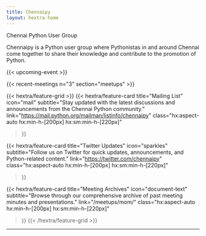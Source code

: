 ```yaml
---
title: Chennaipy
layout: hextra-home
---
```



<div class="hx:text-center hx:mt-8 hx:mb-8 hx:px-4 hx:sm:px-6 hx:lg:px-8">
  <p class="hx:text-4xl hx:sm:text-5xl hx:lg:text-6xl hx:font-extrabold hx:mb-6 hx:tracking-tight">
    Chennai Python User Group
  </p>
  <p class="hx:text-lg hx:sm:text-xl hx:lg:text-2xl hx:text-gray-600 dark:hx:text-gray-400 hx:max-w-4xl hx:mx-auto hx:mb-6">
    Chennaipy is a Python user group where Pythonistas in and around Chennai come together to share their knowledge and contribute to the promotion of Python.
  </p>
  <p>
{{< upcoming-event >}}
  </p>
</div>

{{<  recent-meetings  n="3"  section="meetups"  >}}

<div class="hx:mt-8"></div>

{{< hextra/feature-grid >}}
  {{< hextra/feature-card
    title="Mailing List"
    icon="mail"
    subtitle="Stay updated with the latest discussions and announcements from the Chennai Python community."
    link="https://mail.python.org/mailman/listinfo/chennaipy"
    class="hx:aspect-auto hx:min-h-[200px] hx:sm:min-h-[220px]"
  >}}
  
  {{< hextra/feature-card
    title="Twitter Updates"
    icon="sparkles"
    subtitle="Follow us on Twitter for quick updates, announcements, and Python-related content."
    link="https://twitter.com/chennaipy"
    class="hx:aspect-auto hx:min-h-[200px] hx:sm:min-h-[220px]"
  >}}

  {{< hextra/feature-card
    title="Meeting Archives"
    icon="document-text"
    subtitle="Browse through our comprehensive archive of past meeting minutes and presentations."
    link="/meetups/mom/"
    class="hx:aspect-auto hx:min-h-[200px] hx:sm:min-h-[220px]"
  >}}
{{< /hextra/feature-grid >}}
---